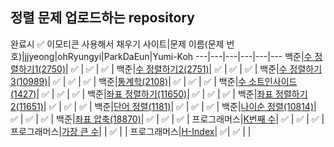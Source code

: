 ## 정렬 문제 업로드하는 repository
완료시 ✅  이모티콘 사용해서 채우기
사이트|문제 이름(문제 번호)|jjyeong|ohRyungyi|ParkDaEun|Yumi-Koh
---|---|---|---|---|---
백준|[수 정렬하기1(2750)](https://www.acmicpc.net/problem/2750)| ✅  | ✅ | ✅  | 
백준|[수 정렬하기2(2751)](https://www.acmicpc.net/problem/2751)| ✅  | ✅ | ✅  | 
백준|[수 정렬하기3(10989)](https://www.acmicpc.net/problem/10989)| ✅  | ✅ | ✅  | 
백준|[통계학(2108)](https://www.acmicpc.net/problem/2108)| ✅  | ✅ | ✅  | 
백준|[수 소트인사이드(1427)](https://www.acmicpc.net/problem/1427)| ✅ | ✅ | ✅  | 
백준|[좌표 정렬하기(11650)](https://www.acmicpc.net/problem/11650)| ✅ | ✅ | ✅  | 
백준|[좌표 정렬하기 2(11651)](https://www.acmicpc.net/problem/11651)| ✅ | ✅ | ✅  | 
백준|[단어 정렬(1181)](https://www.acmicpc.net/problem/1181)| ✅ | ✅ | ✅  | 
백준|[나이순 정렬(10814)](https://www.acmicpc.net/problem/10814)| ✅ | ✅ | ✅ | 
백준|[좌표 압축(18870)](https://www.acmicpc.net/problem/18870)| ✅ | ✅ | ✅  | 
프로그래머스|[K번째 수](https://programmers.co.kr/learn/courses/30/lessons/42748)| ✅ | ✅ | ✅  | 
프로그래머스|[가장 큰 수](https://programmers.co.kr/learn/courses/30/lessons/42746)|  | ✅ |  | 
프로그래머스|[H-Index](https://programmers.co.kr/learn/courses/30/lessons/42747)| ✅| ✅ |  | 
